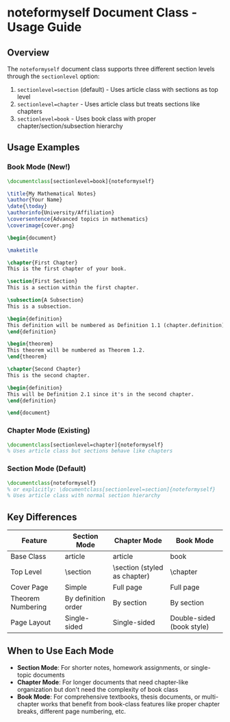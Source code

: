 # noteformyself Document Class - Usage Guide

## Overview
The `noteformyself` document class supports three different section levels through the `sectionlevel` option:

1. `sectionlevel=section` (default) - Uses article class with sections as top level
2. `sectionlevel=chapter` - Uses article class but treats sections like chapters
3. `sectionlevel=book` - Uses book class with proper chapter/section/subsection hierarchy

## Usage Examples

### Book Mode (New!)
```latex
\documentclass[sectionlevel=book]{noteformyself}

\title{My Mathematical Notes}
\author{Your Name}
\date{\today}
\authorinfo{University/Affiliation}
\coversentence{Advanced topics in mathematics}
\coverimage{cover.png}

\begin{document}

\maketitle

\chapter{First Chapter}
This is the first chapter of your book.

\section{First Section}
This is a section within the first chapter.

\subsection{A Subsection}
This is a subsection.

\begin{definition}
This definition will be numbered as Definition 1.1 (chapter.definition).
\end{definition}

\begin{theorem}
This theorem will be numbered as Theorem 1.2.
\end{theorem}

\chapter{Second Chapter}
This is the second chapter.

\begin{definition}
This will be Definition 2.1 since it's in the second chapter.
\end{definition}

\end{document}
```

### Chapter Mode (Existing)
```latex
\documentclass[sectionlevel=chapter]{noteformyself}
% Uses article class but sections behave like chapters
```

### Section Mode (Default)
```latex
\documentclass{noteformyself}
% or explicitly: \documentclass[sectionlevel=section]{noteformyself}
% Uses article class with normal section hierarchy
```

## Key Differences

| Feature | Section Mode | Chapter Mode | Book Mode |
|---------|-------------|--------------|-----------|
| Base Class | article | article | book |
| Top Level | \section | \section (styled as chapter) | \chapter |
| Cover Page | Simple | Full page | Full page |
| Theorem Numbering | By definition order | By section | By section |
| Page Layout | Single-sided | Single-sided | Double-sided (book style) |

## When to Use Each Mode

- **Section Mode**: For shorter notes, homework assignments, or single-topic documents
- **Chapter Mode**: For longer documents that need chapter-like organization but don't need the complexity of book class
- **Book Mode**: For comprehensive textbooks, thesis documents, or multi-chapter works that benefit from book-class features like proper chapter breaks, different page numbering, etc.
